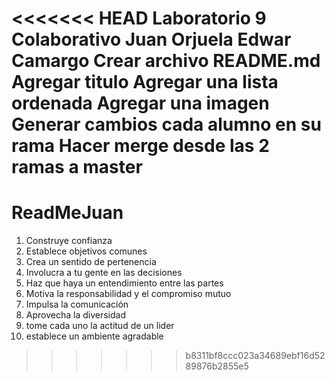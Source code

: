 <<<<<<< HEAD
Laboratorio 9
Colaborativo
Juan Orjuela
Edwar Camargo
Crear archivo README.md
Agregar titulo 
Agregar una lista ordenada
Agregar una imagen
Generar cambios cada alumno en su rama
Hacer merge desde las 2 ramas a master
=======
# ReadMeJuan

1. Construye confianza
2. Establece objetivos comunes
3. Crea un sentido de pertenencia
4. Involucra a tu gente en las decisiones
5. Haz que haya un entendimiento entre las partes
6. Motiva la responsabilidad y el compromiso mutuo
7. Impulsa la comunicación
8. Aprovecha la diversidad
9. tome cada uno la actitud de un lider
10. establece un ambiente agradable
>>>>>>> b8311bf8ccc023a34689ebf16d5289876b2855e5

